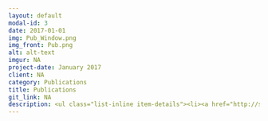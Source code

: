 ```yaml
---
layout: default
modal-id: 3
date: 2017-01-01
img: Pub_Window.png
img_front: Pub.png
alt: alt-text
imgur: NA
project-date: January 2017
client: NA
category: Publications
title: Publications
git_link: NA
description: <ul class="list-inline item-details"><li><a href="http://stm.sciencemag.org/content/7/307/307ra154">Human IFNAR2 Deficiency Lessons for Antiviral Immunity</a></li><li><a href="http://www.jbc.org/content/early/2016/12/12/jbc.M116.756601">Cytokine-Induced MMP13 Expression in Human Chondrocytes is dependent on Activating Transcription Factor 3 (ATF3) regulation</a></li></ul>
---
```

